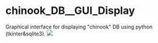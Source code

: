 # chinook_DB__GUI_Display
Graphical interface for displaying "chinook" DB using python (tkinter&amp;sqlite3).
<img src="https://imgur.com/a/RqrK9Z7">
